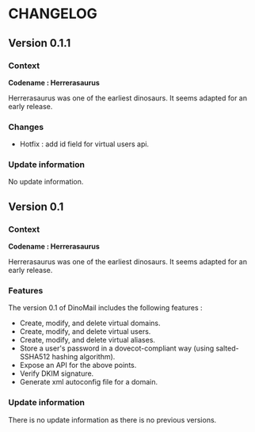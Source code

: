 # CHANGELOG

## Version 0.1.1
### Context
**Codename : Herrerasaurus**

Herrerasaurus was one of the earliest dinosaurs. It seems adapted for an early release.

### Changes

* Hotfix : add id field for virtual users api.

### Update information
No update information.

## Version 0.1
### Context
**Codename : Herrerasaurus**

Herrerasaurus was one of the earliest dinosaurs. It seems adapted for an early release.

### Features

The version 0.1 of DinoMail includes the following features :

* Create, modify, and delete virtual domains.
* Create, modify, and delete virtual users.
* Create, modify, and delete virtual aliases.
* Store a user's password in a dovecot-compliant way (using salted-SSHA512 hashing algorithm).
* Expose an API for the above points.
* Verify DKIM signature.
* Generate xml autoconfig file for a domain.

### Update information
There is no update information as there is no previous versions.